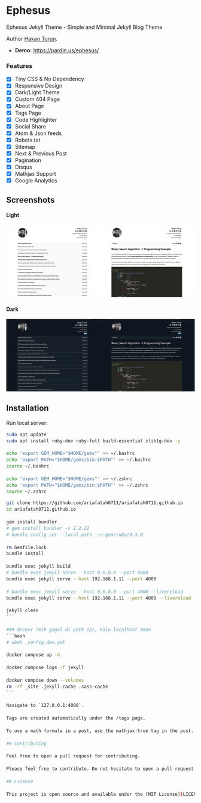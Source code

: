 # Ephesus

Ephesus Jekyll Theme - Simple and Minimal Jekyll Blog Theme

Author [Hakan Torun](https://hakan.io).

- **Demo:** https://pardin.us/ephesus/

### Features

- [x] Tiny CSS & No Dependency
- [x] Responsive Design
- [x] Dark/Light Theme
- [x] Custom 404 Page
- [x] About Page
- [x] Tags Page
- [x] Code Highlighter
- [x] Social Share
- [x] Atom & Json feeds
- [x] Robots.txt
- [x] Sitemap
- [x] Next & Previous Post
- [x] Pagination
- [x] Disqus
- [x] Mathjax Support
- [x] Google Analytics

## Screenshots

#### Light
<!-- ![light-theme](https://github.com/onepase/Ephesus/blob/master/light.png) -->
![light-theme](.github//image/light.png)


#### Dark
<!-- ![dark-theme](https://github.com/onepase/Ephesus/blob/master/dark.png) -->
![light-theme](.github//image/dark.png)

## Installation

Run local server:

```bash
sudo apt update
sudo apt install ruby-dev ruby-full build-essential zlib1g-dev -y

echo 'export GEM_HOME="$HOME/gems"' >> ~/.bashrc
echo 'export PATH="$HOME/gems/bin:$PATH"' >> ~/.bashrc
source ~/.bashrc

echo 'export GEM_HOME="$HOME/gems"' >> ~/.zshrc
echo 'export PATH="$HOME/gems/bin:$PATH"' >> ~/.zshrc
source ~/.zshrc
```

````bash
git clone https://github.com/ariafatah0711/ariafatah0711.github.io
cd ariafatah0711.github.io

gem install bundler
# gem install bundler -v 2.2.22
# bundle config set --local path '~/.gem/ruby/3.3.0'

rm Gemfile.lock
bundle install

bundle exec jekyll build
# bundle exec jekyll serve --host 0.0.0.0 --port 4000
bundle exec jekyll serve --host 192.168.1.11 --port 4000

# bundle exec jekyll serve --host 0.0.0.0 --port 4000 --livereload
bundle exec jekyll serve --host 192.168.1.11 --port 4000 --livereload -w

jekyll clean
```

### docker (msh gagal di path ip), kalo localhost aman
```bash
# ubah _config.dev.yml

docker compose up -d

docker compose logs -f jekyll

docker compose down --volumes
rm -rf _site .jekyll-cache .sass-cache
```

Navigate to `127.0.0.1:4000`.

Tags are created automatically under the /tags page.

To use a math formula in a post, use the mathjax:true tag in the post.

## Contributing

Feel free to open a pull request for contributing.

Please feel free to contribute. Do not hesitate to open a pull request and fix it, please read [contributing](./CONTRIBUTING.md) before PR.

## License

This project is open source and available under the [MIT License](LICENSE).
